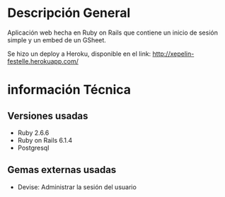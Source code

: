# Descripción General

Aplicación web hecha en Ruby on Rails que contiene un inicio de sesión simple y un embed de un GSheet.

Se hizo un deploy a Heroku, disponible en el link: http://xepelin-festelle.herokuapp.com/


# información Técnica
## Versiones usadas

* Ruby 2.6.6
* Ruby on Rails 6.1.4
* Postgresql

## Gemas externas usadas

* Devise: Administrar la sesión del usuario


